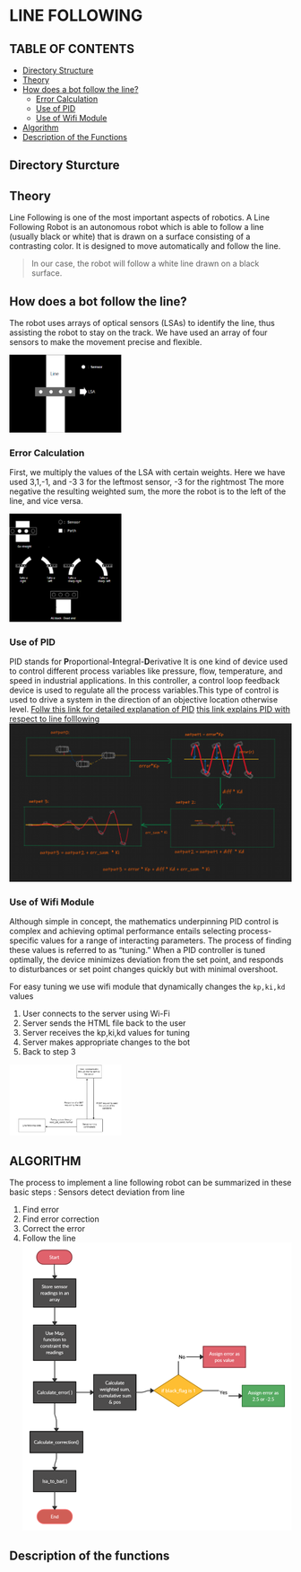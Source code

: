 # LINE FOLLOWING

## TABLE OF CONTENTS


* [Directory Structure](#Directory-Structure)
* [Theory](#theory)
* [How does a bot follow the line?](#)
    * [Error Calculation](#)
    * [Use of PID](#Use-of-pid)
    * [Use of Wifi Module](#)
* [Algorithm](#algorithm)
* [Description of the Functions](#Description-of-the-functions)


## Directory Sturcture

## Theory
Line Following is one of the most important aspects of robotics.
A Line Following Robot is an autonomous robot which is able to follow a line (usually black or white) that is drawn on a surface consisting of a contrasting color. It is designed to move automatically and follow the line.

> In our case, the robot will follow a white line drawn on a black surface.

## How does a bot follow the line?
The robot uses arrays of optical sensors (LSAs) to identify the line, thus assisting the robot to stay on the track. We have used an array of four sensors to make the movement precise and flexible.

<!-- ![LSA image](./assets/line_following.png =100x100) -->
<img src="./assets/line_following.png" alt="drawing" width="200"/>

### Error Calculation
First, we multiply the values of the LSA with certain weights. Here we have used 3,1,-1, and -3
3 for the leftmost sensor, -3 for the rightmost
The more negative the resulting weighted sum, the more the robot is to the left of the line, and vice versa.

<!-- ![curves](./assets/curves.png =100x100) -->
<img src="./assets/curves.png" alt="drawing" width="200" />

### Use of PID

PID stands for **P**roportional-**I**ntegral-**D**erivative
It is one kind of device used to control different process variables like pressure, flow, temperature, and speed in industrial applications. In this controller, a control loop feedback device is used to regulate all the process variables.This type of control is used to drive a system in the direction of an objective location otherwise level.
[Follw this link for detailed explanation of PID](https://www.youtube.com/playlist?list=PLn8PRpmsu08pQBgjxYFXSsODEF3Jqmm-y)
[this link explains PID with respect to line folllowing](https://youtu.be/4Y7zG48uHRo)
![pid flow chart](./assets/pidflow.png )


### Use of Wifi Module
Although simple in concept, the mathematics underpinning PID control is complex and achieving optimal performance entails selecting process-specific values for a range of interacting parameters.
The process of finding these values is referred to as “tuning.” When a PID controller is tuned optimally, the device minimizes deviation from the set point, and responds to disturbances or set point changes quickly but with minimal overshoot.

For easy tuning we use wifi module that dynamically changes the `kp,ki,kd` values
1. User connects to the server using Wi-Fi
2. Server sends the HTML file back to the user
3. Server receives the kp,ki,kd values for tuning
4. Server makes appropriate changes to the bot
5. Back to step 3
<!-- ![wifi](./assets/wifi.png =100x100) -->
<img src="./assets/wifi.png" alt="drawing" width="200"/>

## ALGORITHM
The process to implement a line following robot can be summarized in these basic steps :
Sensors detect deviation from line
1. Find error
2. Find error correction
3. Correct the error
4. Follow the line
![chart1](./assets/chart.png)



## Description of the functions
